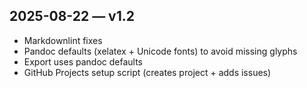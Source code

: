 ## 2025-08-22 — v1.2
- Markdownlint fixes
- Pandoc defaults (xelatex + Unicode fonts) to avoid missing glyphs
- Export uses pandoc defaults
- GitHub Projects setup script (creates project + adds issues)
